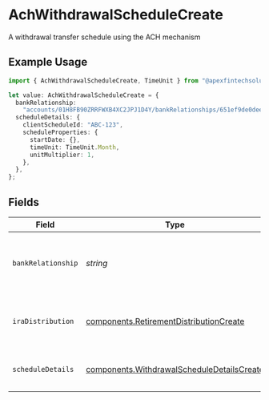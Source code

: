 # AchWithdrawalScheduleCreate

A withdrawal transfer schedule using the ACH mechanism

## Example Usage

```typescript
import { AchWithdrawalScheduleCreate, TimeUnit } from "@apexfintechsolutions/ascend-sdk/models/components";

let value: AchWithdrawalScheduleCreate = {
  bankRelationship:
    "accounts/01H8FB90ZRRFWXB4XC2JPJ1D4Y/bankRelationships/651ef9de0dee00240813e60e",
  scheduleDetails: {
    clientScheduleId: "ABC-123",
    scheduleProperties: {
      startDate: {},
      timeUnit: TimeUnit.Month,
      unitMultiplier: 1,
    },
  },
};
```

## Fields

| Field                                                                                                    | Type                                                                                                     | Required                                                                                                 | Description                                                                                              | Example                                                                                                  |
| -------------------------------------------------------------------------------------------------------- | -------------------------------------------------------------------------------------------------------- | -------------------------------------------------------------------------------------------------------- | -------------------------------------------------------------------------------------------------------- | -------------------------------------------------------------------------------------------------------- |
| `bankRelationship`                                                                                       | *string*                                                                                                 | :heavy_check_mark:                                                                                       | The name of the bank relationship to be used in the ACH transaction                                      | accounts/01H8FB90ZRRFWXB4XC2JPJ1D4Y/bankRelationships/651ef9de0dee00240813e60e                           |
| `iraDistribution`                                                                                        | [components.RetirementDistributionCreate](../../models/components/retirementdistributioncreate.md)       | :heavy_minus_sign:                                                                                       | A distribution from a retirement account.                                                                |                                                                                                          |
| `scheduleDetails`                                                                                        | [components.WithdrawalScheduleDetailsCreate](../../models/components/withdrawalscheduledetailscreate.md) | :heavy_check_mark:                                                                                       | Details of withdrawal schedule transfers                                                                 |                                                                                                          |